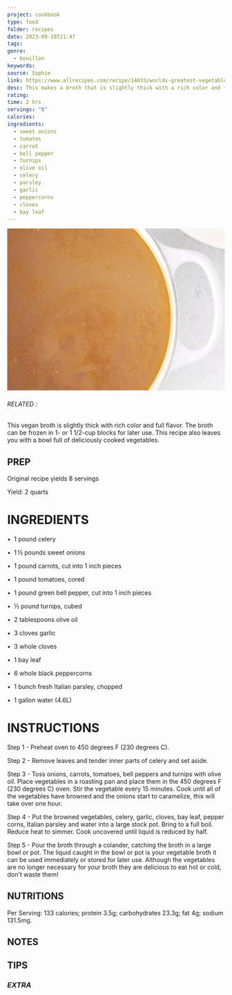 ```yaml
---
project: cookbook
type: food
folder: recipes
date: 2023-09-18T21:47
tags: 
genre:
  - bouillon
keywords: 
source: Sophie
link: https://www.allrecipes.com/recipe/14033/worlds-greatest-vegetable-broth/
desc: This makes a broth that is slightly thick with a rich color and full flavor. This recipe also leaves you with a bowl full of delicious cooked vegetables.
rating: 
time: 2 hrs
servings: "8"
calories: 
ingredients:
  - sweet onions
  - tomates
  - carrot
  - bell pepper
  - turnips
  - olive oil
  - celery
  - parsley
  - garlic
  - peppercorns
  - cloves
  - bay leaf
---
```


![IMAGE](image_108.png)

###### *RELATED* : 

This vegan broth is slightly thick with rich color and full flavor. The broth can be frozen in 1- or 1 1/2-cup blocks for later use. This recipe also leaves you with a bowl full of deliciously cooked vegetables.

## PREP

Original recipe yields 8 servings

Yield: 2 quarts

# INGREDIENTS

•  1 pound celery

•  1 ½ pounds sweet onions

•  1 pound carrots, cut into 1 inch pieces

•  1 pound tomatoes, cored

•  1 pound green bell pepper, cut into 1 inch pieces

•  ½ pound turnips, cubed

•  2 tablespoons olive oil

•  3 cloves garlic

•  3 whole cloves

•  1 bay leaf

•  6 whole black peppercorns

•  1 bunch fresh Italian parsley, chopped

•  1 gallon water (4.6L)



# INSTRUCTIONS

Step 1 -  Preheat oven to 450 degrees F (230 degrees C). 

Step 2 -  Remove leaves and tender inner parts of celery and set aside.  

Step 3 - Toss onions, carrots, tomatoes, bell peppers and turnips with olive oil. Place vegetables in a roasting pan and place them in the 450 degrees F (230 degrees C) oven. Stir the vegetable every 15 minutes. Cook until all of the vegetables have browned and the onions start to caramelize, this will take over one hour.  

Step 4 - Put the browned vegetables, celery, garlic, cloves, bay leaf, pepper corns, Italian parsley and water into a large stock pot. Bring to a full boil. Reduce heat to simmer. Cook uncovered until liquid is reduced by half.

Step 5 - Pour the broth through a colander, catching the broth in a large bowl or pot. The liquid caught in the bowl or pot is your vegetable broth it can be used immediately or stored for later use. Although the vegetables are no longer necessary for your broth they are delicious to eat hot or cold, don't waste them!


## NUTRITIONS

Per Serving: 133 calories; protein 3.5g; carbohydrates 23.3g; fat 4g; sodium 131.5mg.

## NOTES



## TIPS



### *EXTRA*



